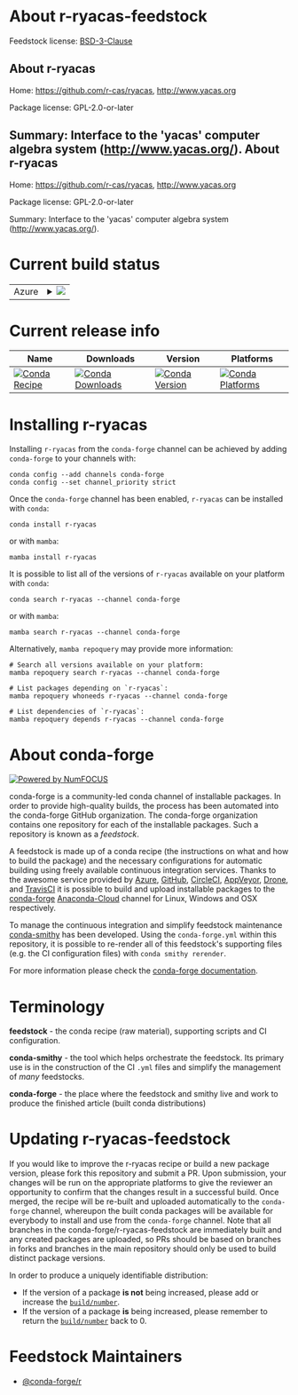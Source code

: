About r-ryacas-feedstock
========================

Feedstock license: [BSD-3-Clause](https://github.com/conda-forge/r-ryacas-feedstock/blob/main/LICENSE.txt)

About r-ryacas
--------------

Home: https://github.com/r-cas/ryacas, http://www.yacas.org

Package license: GPL-2.0-or-later

Summary: Interface to the 'yacas' computer algebra system (<http://www.yacas.org/>).
About r-ryacas
--------------

Home: https://github.com/r-cas/ryacas, http://www.yacas.org

Package license: GPL-2.0-or-later

Summary: Interface to the 'yacas' computer algebra system (<http://www.yacas.org/>).

Current build status
====================


<table>
    
  <tr>
    <td>Azure</td>
    <td>
      <details>
        <summary>
          <a href="https://dev.azure.com/conda-forge/feedstock-builds/_build/latest?definitionId=11004&branchName=main">
            <img src="https://dev.azure.com/conda-forge/feedstock-builds/_apis/build/status/r-ryacas-feedstock?branchName=main">
          </a>
        </summary>
        <table>
          <thead><tr><th>Variant</th><th>Status</th></tr></thead>
          <tbody><tr>
              <td>linux_64_r_base4.2</td>
              <td>
                <a href="https://dev.azure.com/conda-forge/feedstock-builds/_build/latest?definitionId=11004&branchName=main">
                  <img src="https://dev.azure.com/conda-forge/feedstock-builds/_apis/build/status/r-ryacas-feedstock?branchName=main&jobName=linux&configuration=linux%20linux_64_r_base4.2" alt="variant">
                </a>
              </td>
            </tr><tr>
              <td>linux_64_r_base4.3</td>
              <td>
                <a href="https://dev.azure.com/conda-forge/feedstock-builds/_build/latest?definitionId=11004&branchName=main">
                  <img src="https://dev.azure.com/conda-forge/feedstock-builds/_apis/build/status/r-ryacas-feedstock?branchName=main&jobName=linux&configuration=linux%20linux_64_r_base4.3" alt="variant">
                </a>
              </td>
            </tr><tr>
              <td>osx_64_r_base4.2</td>
              <td>
                <a href="https://dev.azure.com/conda-forge/feedstock-builds/_build/latest?definitionId=11004&branchName=main">
                  <img src="https://dev.azure.com/conda-forge/feedstock-builds/_apis/build/status/r-ryacas-feedstock?branchName=main&jobName=osx&configuration=osx%20osx_64_r_base4.2" alt="variant">
                </a>
              </td>
            </tr><tr>
              <td>osx_64_r_base4.3</td>
              <td>
                <a href="https://dev.azure.com/conda-forge/feedstock-builds/_build/latest?definitionId=11004&branchName=main">
                  <img src="https://dev.azure.com/conda-forge/feedstock-builds/_apis/build/status/r-ryacas-feedstock?branchName=main&jobName=osx&configuration=osx%20osx_64_r_base4.3" alt="variant">
                </a>
              </td>
            </tr><tr>
              <td>win_64</td>
              <td>
                <a href="https://dev.azure.com/conda-forge/feedstock-builds/_build/latest?definitionId=11004&branchName=main">
                  <img src="https://dev.azure.com/conda-forge/feedstock-builds/_apis/build/status/r-ryacas-feedstock?branchName=main&jobName=win&configuration=win%20win_64_" alt="variant">
                </a>
              </td>
            </tr>
          </tbody>
        </table>
      </details>
    </td>
  </tr>
</table>

Current release info
====================

| Name | Downloads | Version | Platforms |
| --- | --- | --- | --- |
| [![Conda Recipe](https://img.shields.io/badge/recipe-r--ryacas-green.svg)](https://anaconda.org/conda-forge/r-ryacas) | [![Conda Downloads](https://img.shields.io/conda/dn/conda-forge/r-ryacas.svg)](https://anaconda.org/conda-forge/r-ryacas) | [![Conda Version](https://img.shields.io/conda/vn/conda-forge/r-ryacas.svg)](https://anaconda.org/conda-forge/r-ryacas) | [![Conda Platforms](https://img.shields.io/conda/pn/conda-forge/r-ryacas.svg)](https://anaconda.org/conda-forge/r-ryacas) |

Installing r-ryacas
===================

Installing `r-ryacas` from the `conda-forge` channel can be achieved by adding `conda-forge` to your channels with:

```
conda config --add channels conda-forge
conda config --set channel_priority strict
```

Once the `conda-forge` channel has been enabled, `r-ryacas` can be installed with `conda`:

```
conda install r-ryacas
```

or with `mamba`:

```
mamba install r-ryacas
```

It is possible to list all of the versions of `r-ryacas` available on your platform with `conda`:

```
conda search r-ryacas --channel conda-forge
```

or with `mamba`:

```
mamba search r-ryacas --channel conda-forge
```

Alternatively, `mamba repoquery` may provide more information:

```
# Search all versions available on your platform:
mamba repoquery search r-ryacas --channel conda-forge

# List packages depending on `r-ryacas`:
mamba repoquery whoneeds r-ryacas --channel conda-forge

# List dependencies of `r-ryacas`:
mamba repoquery depends r-ryacas --channel conda-forge
```


About conda-forge
=================

[![Powered by
NumFOCUS](https://img.shields.io/badge/powered%20by-NumFOCUS-orange.svg?style=flat&colorA=E1523D&colorB=007D8A)](https://numfocus.org)

conda-forge is a community-led conda channel of installable packages.
In order to provide high-quality builds, the process has been automated into the
conda-forge GitHub organization. The conda-forge organization contains one repository
for each of the installable packages. Such a repository is known as a *feedstock*.

A feedstock is made up of a conda recipe (the instructions on what and how to build
the package) and the necessary configurations for automatic building using freely
available continuous integration services. Thanks to the awesome service provided by
[Azure](https://azure.microsoft.com/en-us/services/devops/), [GitHub](https://github.com/),
[CircleCI](https://circleci.com/), [AppVeyor](https://www.appveyor.com/),
[Drone](https://cloud.drone.io/welcome), and [TravisCI](https://travis-ci.com/)
it is possible to build and upload installable packages to the
[conda-forge](https://anaconda.org/conda-forge) [Anaconda-Cloud](https://anaconda.org/)
channel for Linux, Windows and OSX respectively.

To manage the continuous integration and simplify feedstock maintenance
[conda-smithy](https://github.com/conda-forge/conda-smithy) has been developed.
Using the ``conda-forge.yml`` within this repository, it is possible to re-render all of
this feedstock's supporting files (e.g. the CI configuration files) with ``conda smithy rerender``.

For more information please check the [conda-forge documentation](https://conda-forge.org/docs/).

Terminology
===========

**feedstock** - the conda recipe (raw material), supporting scripts and CI configuration.

**conda-smithy** - the tool which helps orchestrate the feedstock.
                   Its primary use is in the construction of the CI ``.yml`` files
                   and simplify the management of *many* feedstocks.

**conda-forge** - the place where the feedstock and smithy live and work to
                  produce the finished article (built conda distributions)


Updating r-ryacas-feedstock
===========================

If you would like to improve the r-ryacas recipe or build a new
package version, please fork this repository and submit a PR. Upon submission,
your changes will be run on the appropriate platforms to give the reviewer an
opportunity to confirm that the changes result in a successful build. Once
merged, the recipe will be re-built and uploaded automatically to the
`conda-forge` channel, whereupon the built conda packages will be available for
everybody to install and use from the `conda-forge` channel.
Note that all branches in the conda-forge/r-ryacas-feedstock are
immediately built and any created packages are uploaded, so PRs should be based
on branches in forks and branches in the main repository should only be used to
build distinct package versions.

In order to produce a uniquely identifiable distribution:
 * If the version of a package **is not** being increased, please add or increase
   the [``build/number``](https://docs.conda.io/projects/conda-build/en/latest/resources/define-metadata.html#build-number-and-string).
 * If the version of a package **is** being increased, please remember to return
   the [``build/number``](https://docs.conda.io/projects/conda-build/en/latest/resources/define-metadata.html#build-number-and-string)
   back to 0.

Feedstock Maintainers
=====================

* [@conda-forge/r](https://github.com/conda-forge/r/)

